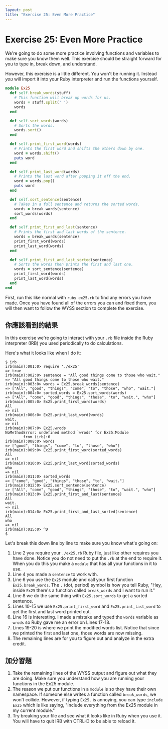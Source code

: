 ```yaml
---
layout: post
title: "Exercise 25: Even More Practice"
---
```

# Exercise 25: Even More Practice

We're going to do some more practice involving functions and variables to make sure you know them well. This exercise should be straight forward for you to type in, break down, and understand.

However, this exercise is a little different. You won't be running it. Instead *you* will import it into your Ruby interpreter and run the functions yourself.

```ruby
module Ex25
  def self.break_words(stuff)
    # This function will break up words for us.
    words = stuff.split(' ')
    words
  end

  def self.sort_words(words)
    # Sorts the words.
    words.sort() 
  end

  def self.print_first_word(words)
    # Prints the first word and shifts the others down by one.
    word = words.shift()
    puts word
  end

  def self.print_last_word(words)
    # Prints the last word after popping it off the end.
    word = words.pop()
    puts word
  end

  def self.sort_sentence(sentence)
    # Takes in a full sentence and returns the sorted words.
    words = break_words(sentence)
    sort_words(words)
  end

  def self.print_first_and_last(sentence)
    # Prints the first and last words of the sentence.
    words = break_words(sentence)
    print_first_word(words)
    print_last_word(words)
  end

  def self.print_first_and_last_sorted(sentence)
    # Sorts the words then prints the first and last one.
    words = sort_sentence(sentence)
    print_first_word(words)
    print_last_word(words)
  end
end
```

First, run this like normal with `ruby ex25.rb` to find any errors you have made. Once you have found all of the errors you can and fixed them, you will then want to follow the WYSS section to complete the exercise.

## 你應該看到的結果

In this exercise we're going to interact with your `.rb` file inside the Ruby interpreter (IRB) you used periodically to do calculations.

Here's what it looks like when I do it:

    $ irb
    irb(main):001:0> require './ex25'
    => true
    irb(main):002:0> sentence = "All good things come to those who wait."
    => "All good things come to those who wait."
    irb(main):003:0> words = Ex25.break_words(sentence)
    => ["All", "good", "things", "come", "to", "those", "who", "wait."]
    irb(main):004:0> sorted_words = Ex25.sort_words(words)
    => ["All", "come", "good", "things", "those", "to", "wait.", "who"]
    irb(main):005:0> Ex25.print_first_word(words)
    All
    => nil
    irb(main):006:0> Ex25.print_last_word(words)
    wait.
    => nil
    irb(main):007:0> Ex25.wrods
    NoMethodError: undefined method `wrods' for Ex25:Module
            from (irb):6
    irb(main):008:0> words
    => ["good", "things", "come", "to", "those", "who"]
    irb(main):009:0> Ex25.print_first_word(sorted_words)
    All
    => nil
    irb(main):010:0> Ex25.print_last_word(sorted_words)
    who
    => nil
    irb(main):011:0> sorted_words
    => ["come", "good", "things", "those", "to", "wait."]
    irb(main):012:0> Ex25.sort_sentence(sentence)
    => ["All", "come", "good", "things", "those", "to", "wait.", "who"]
    irb(main):013:0> Ex25.print_first_and_last(sentence)
    All
    wait.
    => nil
    irb(main):014:0> Ex25.print_first_and_last_sorted(sentence)
    All
    who
    => nil
    irb(main):015:0> ^D
    $

Let's break this down line by line to make sure you know what's going on:

1. Line 2 you require your `./ex25.rb` Ruby file, just like other requires you have done. Notice you do not need to put the `.rb` at the end to require it. When you do this you make a `module` that has all your functions in it to use.
2. Line 4 you made a `sentence` to work with.
3. Line 6 you use the `Ex25` module and call your first function `Ex25.break_words`. The `.` (dot, period) symbol is how you tell Ruby, "Hey, inside `Ex25` there's a function called `break_words` and I want to run it."
4. Line 8 we do the same thing with `Ex25.sort_words` to get a sorted sentence.
5. Lines 10-15 we use `Ex25.print_first_word` and `Ex25.print_last_word` to get the first and last word printed out.
6. Line 16 is interesting. I made a mistake and typed the `words` variable as `wrods` so Ruby gave me an error on Lines 17-18.
7. Lines 19-20 is where we print the modified words list. Notice that since we printed the first and last one, those words are now missing.
8. The remaining lines are for you to figure out and analyze in the extra credit.

## 加分習題

1. Take the remaining lines of the WYSS output and figure out what they are doing. Make sure you understand how you are running your functions in the Ex25 module.
2. The reason we put our functions in a `module` is so they have their own namespace.  If someone else writes a function called `break_words`, we won't collide.  However, if typing `Ex25.` is annoying, you can type `include Ex25` which is like saying, "Include everything from the Ex25 module in my current module."
3. Try breaking your file and see what it looks like in Ruby when you use it. You will have to quit IRB with CTRL-D to be able to reload it.
